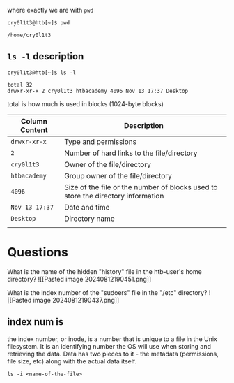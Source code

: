 where exactly we are with `pwd`
```pug
cry0l1t3@htb[~]$ pwd

/home/cry0l1t3
```

## `ls -l` description
```pug
cry0l1t3@htb[~]$ ls -l

total 32
drwxr-xr-x 2 cry0l1t3 htbacademy 4096 Nov 13 17:37 Desktop
```
total is how much is used in blocks (1024-byte blocks)

| **Column Content** | **Description**                                                                  |
| ------------------ | -------------------------------------------------------------------------------- |
| `drwxr-xr-x`       | Type and permissions                                                             |
| `2`                | Number of hard links to the file/directory                                       |
| `cry0l1t3`         | Owner of the file/directory                                                      |
| `htbacademy`       | Group owner of the file/directory                                                |
| `4096`             | Size of the file or the number of blocks used to store the directory information |
| `Nov 13 17:37`     | Date and time                                                                    |
| `Desktop`          | Directory name                                                                   |
|                    |                                                                                  |

# Questions

What is the name of the hidden "history" file in the htb-user's home directory?
![[Pasted image 20240812190451.png]]

What is the index number of the "sudoers" file in the "/etc" directory?
![[Pasted image 20240812190437.png]]
## index num is
the index number, or inode, is a number that is unique to a file in the Unix filesystem. It is an identifying number the OS will use when storing and retrieving the data. Data has two pieces to it - the metadata (permissions, file size, etc) along with the actual data itself.
```pug
ls -i <name-of-the-file>
```
